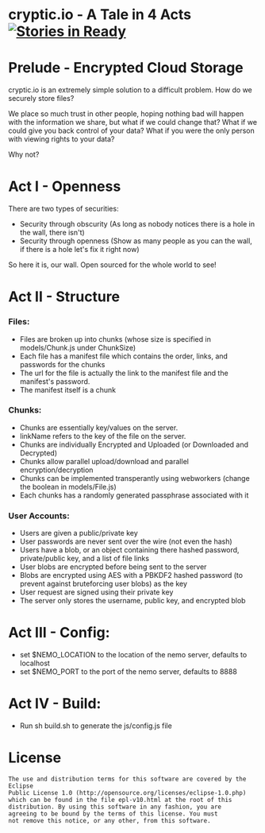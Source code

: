 # cryptic.io - A Tale in 4 Acts [![Stories in Ready](https://badge.waffle.io/cryptic-io/web)](http://waffle.io/cryptic-io/web)

# Prelude - Encrypted Cloud Storage
cryptic.io is an extremely simple solution to a difficult problem. How do we securely store files?

We place so much trust in other people, hoping nothing bad will happen with the information we share, but what if we could change that?
What if we could give you back control of your data? What if you were the only person with viewing rights to your data?

Why not?

# Act I - Openness

There are two types of securities:
 * Security through obscurity (As long as nobody notices there is a hole in the wall, there isn't)
 * Security through openness (Show as many people as you can the wall, if there is a hole let's fix it right now)

So here it is, our wall. Open sourced for the whole world to see!

# Act II - Structure
  
  
    
### Files:
  * Files are broken up into chunks (whose size is specified in models/Chunk.js under ChunkSize)
  * Each file has a manifest file which contains the order, links, and passwords for the chunks
  * The url for the file is actually the link to the manifest file and the manifest's password.
  * The manifest itself is a chunk
  
### Chunks:
  * Chunks are essentially key/values on the server. 
  * linkName refers to the key of the file on the server.
  * Chunks are individually Encrypted and Uploaded (or Downloaded and Decrypted)
  * Chunks allow parallel upload/download and parallel encryption/decryption
  * Chunks can be implemented transperantly using webworkers (change the boolean in models/File.js)
  * Each chunks has a randomly generated passphrase associated with it

### User Accounts:
  * Users are given a public/private key
  * User passwords are never sent over the wire (not even the hash)
  * Users have a blob, or an object containing there hashed password, private/public key, and a list of file links
  * User blobs are encrypted before being sent to the server
  * Blobs are encrypted using AES with a PBKDF2 hashed password (to prevent against bruteforcing user blobs) as the key
  * User request are signed using their private key
  * The server only stores the username, public key, and encrypted blob


# Act III - Config:
* set $NEMO_LOCATION to the location of the nemo server, defaults to localhost
* set $NEMO_PORT to the port of the nemo server, defaults to 8888

# Act IV - Build:
* Run sh build.sh to generate the js/config.js file 

# License
    The use and distribution terms for this software are covered by the Eclipse
    Public License 1.0 (http://opensource.org/licenses/eclipse-1.0.php)
    which can be found in the file epl-v10.html at the root of this
    distribution. By using this software in any fashion, you are
    agreeing to be bound by the terms of this license. You must
    not remove this notice, or any other, from this software.
